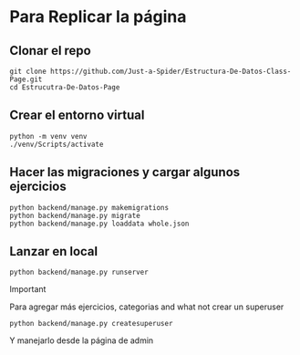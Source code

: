 # Para Replicar la página
## Clonar el repo
```
git clone https://github.com/Just-a-Spider/Estructura-De-Datos-Class-Page.git
cd Estrucutra-De-Datos-Page
```

## Crear el entorno virtual
```
python -m venv venv
./venv/Scripts/activate
```

## Hacer las migraciones y cargar algunos ejercicios
```
python backend/manage.py makemigrations
python backend/manage.py migrate
python backend/manage.py loaddata whole.json
```

## Lanzar en local
```
python backend/manage.py runserver
```

>[!IMPORTANT]
>Para agregar más ejercicios, categorias and what not crear un superuser
>```
>python backend/manage.py createsuperuser
>```
>Y manejarlo desde la página de admin
